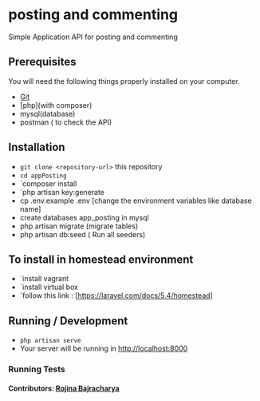 #  posting and commenting 
Simple Application API for posting and commenting

## Prerequisites

You will need the following things properly installed on your computer.

* [Git](https://git-scm.com/)
* [php](with composer)
* mysql(database)
* postman ( to check the API)

## Installation

* `git clone <repository-url>` this repository
* `cd appPosting`
* `composer install
* `php artisan key:generate
* cp .env.example .env [change the environment variables like database name]
* create databases app_posting in mysql
* php artisan migrate (migrate tables) 
* php artisan db:seed ( Run all seeders)

## To install in homestead environment 
  * `install vagrant
  * `install virtual box
  * `follow this link : [https://laravel.com/docs/5.4/homestead]



## Running / Development

* `php artisan serve`
* Your server will be running in [http://localhost:8000](http://localhost:8000)

### Running Tests


#### Contributors: [Rojina Bajracharya](https://github.com/shrsujan)
